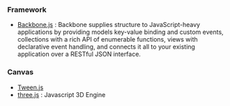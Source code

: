 ### Framework
- [Backbone.js](https://github.com/documentcloud/backbone) : Backbone supplies structure to JavaScript-heavy applications by providing models key-value binding and custom events, collections with a rich API of enumerable functions, views with declarative event handling, and connects it all to your existing application over a RESTful JSON interface.

### Canvas
- [Tween.js](https://github.com/sole/tween.js)
- [three.js](https://github.com/mrdoob/three.js) : Javascript 3D Engine